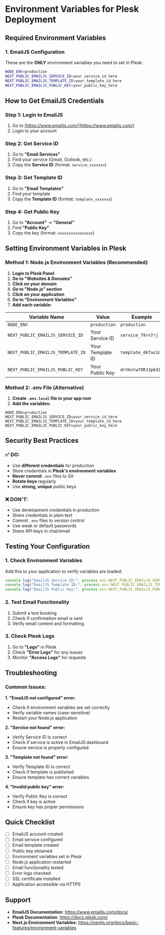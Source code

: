 # Environment Variables for Plesk Deployment

## Required Environment Variables

### 1. EmailJS Configuration

These are the **ONLY** environment variables you need to set in Plesk:

```bash
NODE_ENV=production
NEXT_PUBLIC_EMAILJS_SERVICE_ID=your_service_id_here
NEXT_PUBLIC_EMAILJS_TEMPLATE_ID=your_template_id_here
NEXT_PUBLIC_EMAILJS_PUBLIC_KEY=your_public_key_here
```

## How to Get EmailJS Credentials

### Step 1: Login to EmailJS

1. Go to [https://www.emailjs.com/](https://www.emailjs.com/)
2. Login to your account

### Step 2: Get Service ID

1. Go to **"Email Services"**
2. Find your service (Gmail, Outlook, etc.)
3. Copy the **Service ID** (format: `service_xxxxxxx`)

### Step 3: Get Template ID

1. Go to **"Email Templates"**
2. Find your template
3. Copy the **Template ID** (format: `template_xxxxxxx`)

### Step 4: Get Public Key

1. Go to **"Account"** → **"General"**
2. Find **"Public Key"**
3. Copy the key (format: `xxxxxxxxxxxxxxxx`)

## Setting Environment Variables in Plesk

### Method 1: Node.js Environment Variables (Recommended)

1. **Login to Plesk Panel**
2. **Go to "Websites & Domains"**
3. **Click on your domain**
4. **Go to "Node.js" section**
5. **Click on your application**
6. **Go to "Environment Variables"**
7. **Add each variable:**

| Variable Name                     | Value            | Example             |
| --------------------------------- | ---------------- | ------------------- |
| `NODE_ENV`                        | `production`     | `production`        |
| `NEXT_PUBLIC_EMAILJS_SERVICE_ID`  | Your Service ID  | `service_79rn7rj`   |
| `NEXT_PUBLIC_EMAILJS_TEMPLATE_ID` | Your Template ID | `template_dkfas1d`  |
| `NEXT_PUBLIC_EMAILJS_PUBLIC_KEY`  | Your Public Key  | `drVkntw7ORJJp63Zk` |

### Method 2: .env File (Alternative)

1. **Create `.env.local` file in your app root**
2. **Add the variables:**

```env
NODE_ENV=production
NEXT_PUBLIC_EMAILJS_SERVICE_ID=your_service_id_here
NEXT_PUBLIC_EMAILJS_TEMPLATE_ID=your_template_id_here
NEXT_PUBLIC_EMAILJS_PUBLIC_KEY=your_public_key_here
```

## Security Best Practices

### ✅ DO:

- Use **different credentials** for production
- Store credentials in **Plesk's environment variables**
- **Never commit** `.env` files to Git
- **Rotate keys** regularly
- Use **strong, unique** public keys

### ❌ DON'T:

- Use development credentials in production
- Share credentials in plain text
- Commit `.env` files to version control
- Use weak or default passwords
- Share API keys in chat/email

## Testing Your Configuration

### 1. Check Environment Variables

Add this to your application to verify variables are loaded:

```javascript
console.log("EmailJS Service ID:", process.env.NEXT_PUBLIC_EMAILJS_SERVICE_ID);
console.log("EmailJS Template ID:", process.env.NEXT_PUBLIC_EMAILJS_TEMPLATE_ID);
console.log("EmailJS Public Key:", process.env.NEXT_PUBLIC_EMAILJS_PUBLIC_KEY);
```

### 2. Test Email Functionality

1. Submit a test booking
2. Check if confirmation email is sent
3. Verify email content and formatting

### 3. Check Plesk Logs

1. Go to **"Logs"** in Plesk
2. Check **"Error Logs"** for any issues
3. Monitor **"Access Logs"** for requests

## Troubleshooting

### Common Issues:

**1. "EmailJS not configured" error:**

- Check if environment variables are set correctly
- Verify variable names (case-sensitive)
- Restart your Node.js application

**2. "Service not found" error:**

- Verify Service ID is correct
- Check if service is active in EmailJS dashboard
- Ensure service is properly configured

**3. "Template not found" error:**

- Verify Template ID is correct
- Check if template is published
- Ensure template has correct variables

**4. "Invalid public key" error:**

- Verify Public Key is correct
- Check if key is active
- Ensure key has proper permissions

## Quick Checklist

- [ ] EmailJS account created
- [ ] Email service configured
- [ ] Email template created
- [ ] Public key obtained
- [ ] Environment variables set in Plesk
- [ ] Node.js application restarted
- [ ] Email functionality tested
- [ ] Error logs checked
- [ ] SSL certificate installed
- [ ] Application accessible via HTTPS

## Support

- **EmailJS Documentation**: https://www.emailjs.com/docs/
- **Plesk Documentation**: https://docs.plesk.com/
- **Next.js Environment Variables**: https://nextjs.org/docs/basic-features/environment-variables
